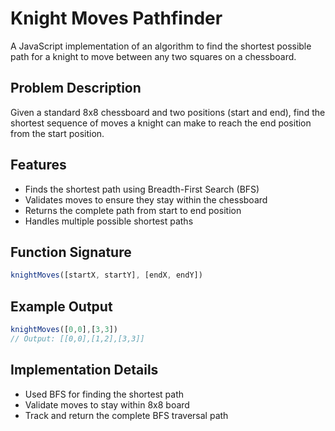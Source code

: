 # Knight Moves Pathfinder

A JavaScript implementation of an algorithm to find the shortest possible path for a knight to move between any two squares on a chessboard.

## Problem Description
Given a standard 8x8 chessboard and two positions (start and end), find the shortest sequence of moves a knight can make to reach the end position from the start position.

## Features
- Finds the shortest path using Breadth-First Search (BFS)
- Validates moves to ensure they stay within the chessboard
- Returns the complete path from start to end position
- Handles multiple possible shortest paths

## Function Signature
```javascript
knightMoves([startX, startY], [endX, endY])
```

## Example Output
```javascript
knightMoves([0,0],[3,3])
// Output: [[0,0],[1,2],[3,3]]
```

## Implementation Details
- Used BFS for finding the shortest path
- Validate moves to stay within 8x8 board
- Track and return the complete BFS traversal path
